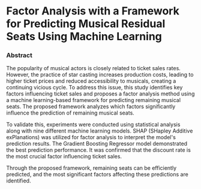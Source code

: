 # Factor Analysis with a Framework for Predicting Musical Residual Seats Using Machine Learning

### Abstract
The popularity of musical actors is closely related to ticket sales rates. However, the practice of star casting increases production costs, leading to higher ticket prices and reduced accessibility to musicals, creating a continuing vicious cycle. To address this issue, this study identifies key factors influencing ticket sales and proposes a factor analysis method using a machine learning-based framework for predicting remaining musical seats. The proposed framework analyzes which factors significantly influence the prediction of remaining musical seats.

To validate this, experiments were conducted using statistical analysis along with nine different machine learning models. SHAP (SHapley Additive exPlanations) was utilized for factor analysis to interpret the model's prediction results. The Gradient Boosting Regressor model demonstrated the best prediction performance. It was confirmed that the discount rate is the most crucial factor influencing ticket sales.

Through the proposed framework, remaining seats can be efficiently predicted, and the most significant factors affecting these predictions are identified.

### 
